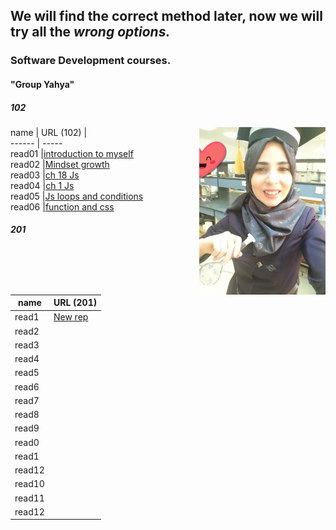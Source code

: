 
## We will find the correct method later, now we will try all the ***wrong options.***
### Software Development courses.          
####  "Group Yahya"

##### 102
name   | URL (102)                       |  <img align="right" width="40%" src="11.jpg">                    
------ | -----                                                                          
read01 |[introduction to myself](1.md)                                                 
read02 |[Mindset growth](22.md)                                                         
read03 |[ch 18 Js](3.md)                                                                
read04 |[ch 1 Js](4.md)                                                                 
read05 |[Js loops and conditions](55.md)                                                
read06 |[function and css](06read.md)                                                   

##### 201 
name   | URL (201)                                                   
------ | -----                                                       
read1  |[New rep](.md)                               
read2  |[](.md)                                      
read3  |[](.md)                                             
read4  |[](.md)                                              
read5  |[](.md)                             
read6  |[](.md) 
read7  |[](.md)                               
read8  |[](.md)                                      
read9  |[](.md)                                             
read0  |[](.md)                                              
read1  |[](.md)                             
read12 |[](.md)
read10 |[](.md)                                              
read11 |[](.md)                             
read12 |[](.md)

